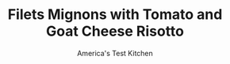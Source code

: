 ---
layout: ../../layouts/MarkdownPostLayout.astro
title: Filets Mignons with Tomato and Goat Cheese Risotto
author: America's Test Kitchen
pubDate: 2023-03-15
description: "Rich, creamy risotto studded with tomatoes makes the perfect companion for tender steaks."
image_url: https://res.cloudinary.com/hksqkdlah/image/upload/ar_1:1,c_fill,dpr_2.0,f_auto,fl_lossy.progressive.strip_profile,g_faces:auto,q_auto:low,w_344/SFS_FiletsMignonsTomatoGoatCheeseRisotto_16_hqwush
tags: ["Main Courses","Rice","Beef","Weeknight"]
calories: 3996
protein: 52
carbohydrates: 54
fats: 59
fiber: 2
ingredients: ["4 cups, chicken broth, divided","1 cup, arborio rice","6 tablespoons, unsalted butter, divided","4 (6- to 8-ounce), center-cut filets mignons, 2 inches thick, trimmed","1½ teaspoons, table salt, divided","½ teaspoon, pepper","1 , onion, chopped fine","3 , plum tomato, cored and chopped","2 , garlic cloves, minced","½ cup, dry white wine","2 ounces, goat cheese, crumbled (½ cup)"]
serves: 4
time: "45 minutes"
instructions: ["Microwave 3 cups broth, rice, and 2 tablespoons butter in large covered bowl until most of liquid is absorbed, 12 to 16 minutes.","Meanwhile, pat steaks dry with paper towels and sprinkle with 1 teaspoon salt and pepper. Melt 1 tablespoon butter in 12-inch nonstick skillet over medium-high heat. Add steaks and cook until meat is well browned and registers 120 to 125 degrees (for medium-rare), 4 to 6 minutes per side. Transfer to platter and tent with foil.","Melt 2 tablespoons butter in now-empty skillet over medium-high heat. Add onion and remaining ½ teaspoon salt and cook until softened, about 3 minutes. Stir in tomatoes and garlic and cook until fragrant, about 1 minute. Stir in wine and simmer until reduced by half, about 2 minutes. Add rice and remaining 1 cup broth. Bring to simmer and cook, stirring constantly, until rice is al dente, 4 to 6 minutes. Off heat, stir in goat cheese and remaining 1 tablespoon butter. Slice steaks and serve with risotto."]
nutrition: ["1071 mg Potassium, K","544 mg Phosphorus, P","112 mg Calcium, Ca","6 mg Iron, Fe","75 mg Magnesium, Mg","1422 mg Sodium, Na","8 mg Zinc, Zn","59 g Total lipid (fat)","18 mg Niacin","21 g Fatty acids, total monounsaturated","2 g Fatty acids, total polyunsaturated","9 mg Vitamin C, total ascorbic acid","226 mg Cholesterol","28 g Fatty acids, total saturated","2 g Fiber, total dietary","112 µg Folic acid","52 µg Folate, food","6 g Sugars, total","9 µg Vitamin K (phylloquinone)","462 g Water","54 g Carbohydrate, by difference","244 µg Folate, DFE","52 g Protein","1 mg Vitamin E (alpha-tocopherol)","2 µg Vitamin B-12","1 mg Vitamin B-6","232 µg Vitamin A, RAE","999 kcal Energy","3996 calories"]
notes: "Garnish with chopped fresh chives, if desired."
---